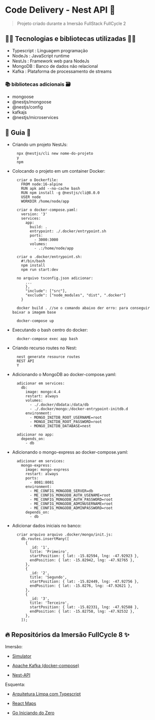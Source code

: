 # Code Delivery - Nest API 🚀

> Projeto criado durante a Imersão FullStack FullCycle 2

## 👨‍💻 Tecnologias e bibliotecas utilizadas 👩‍💻

- Typescript : Linguagem programação
- NodeJs : JavaScript runtime
- NestJs : Framework web para NodeJs
- MongoDB : Banco de dados não relacional
- Kafka : Plataforma de processamento de streams

### 📚 bibliotecas adicionais 🗃️

- mongoose
- @nestjs/mongoose
- @nestjs/config
- kafkajs
- @nestjs/microservices

## 📖 Guia 📃

- Criando um projeto NestJs:

        npx @nestjs/cli new nome-do-projeto
        y
        npm

- Colocando o projeto em um container Docker:

        criar o Dockerfile:
          FROM node:16-alpine
          RUN apk add --no-cache bash
          RUN npm install -g @nestjs/cli@8.0.0
          USER node
          WORKDIR /home/node/app

        criar o docker-compose.yaml:
          version: '3'
          services:
            app:
              build: .
              entrypoint: ./.docker/entrypoint.sh
              ports:
                - 3000:3000
              volumes:
                - .:/home/node/app

        criar o .docker/entrypoint.sh:
          #!/bin/bash
          npm install
          npm run start:dev

        no arquivo tsconfig.json adicionar:
            ...
            },
            "include": ["src"],
            "exclude": ["node_modules", "dist", ".docker"]
          }

        docker build . //se o comando abaixo der erro: para conseguir baixar a imagem base

        docker-compose up

- Executando o bash centro do docker:

        docker-compose exec app bash

- Criando recurso routes no Nest:

        nest generate resource routes
        REST API
        Y

- Adicionando o MongoDB ao docker-compose.yaml:

        adicionar em services:
          db:
            image: mongo:4.4
            restart: always
            volumes:
              - ./.docker/dbdata:/data/db
              - ./.docker/mongo:/docker-entrypoint-initdb.d
            environment:
              - MONGO_INITDB_ROOT_USERNAME=root
              - MONGO_INITDB_ROOT_PASSWORD=root
              - MONGO_INITDB_DATABASE=nest

        adicionar no app:
          depends_on:
            - db

- Adicionando o mongo-express ao docker-compose.yaml:

        adicionar em services:
          mongo-express:
            image: mongo-express
            restart: always
            ports:
              - 8081:8081
            environment:
              - ME_CONFIG_MONGODB_SERVER=db
              - ME_CONFIG_MONGODB_AUTH_USENAME=root
              - ME_CONFIG_MONGODB_AUTH_PASSWORD=root
              - ME_CONFIG_MONGODB_ADMINUSERNAME=root
              - ME_CONFIG_MONGODB_ADMINPASSWORD=root
            depends_on:
              - db

- Adicionar dados iniciais no banco:

        criar arquivo arquivo .docker/mongo/init.js:
          db.routes.insertMany([
            {
              _id: '1',
              title: 'Primeiro',
              startPosition: { lat: -15.82594, lng: -47.92923 },
              endPosition: { lat: -15.82942, lng: -47.92765 },
            },
            {
              _id: '2',
              title: 'Segundo',
              startPosition: { lat: -15.82449, lng: -47.92756 },
              endPosition: { lat: -15.8276, lng: -47.92621 },
            },
            {
              _id: '3',
              title: 'Terceiro',
              startPosition: { lat: -15.82331, lng: -47.92588 },
              endPosition: { lat: -15.82758, lng: -47.92532 },
            },
          ]);

## 🔥 Repositórios da Imersão FullCycle 8 ✨

Imersão:

- [Simulator](https://github.com/rodolfoHOk/fullcycle.imersaofsfc2/tree/main/simulator)

- [Apache Kafka (docker-compose)](https://github.com/rodolfoHOk/fullcycle.imersaofsfc2/tree/main/apache-kafka)

- [Nest-API](https://github.com/rodolfoHOk/fullcycle.imersaofsfc2/tree/main/nest-api)

Esquenta:

- [Arquitetura Limpa com Typescript](https://github.com/rodolfoHOk/fullcycle.typescrit-clean-arch)

- [React Maps](https://github.com/rodolfoHOk/fullcycle.react-maps)

- [Go Iniciando do Zero](https://github.com/rodolfoHOk/fullcycle.go-init-from-zero)
